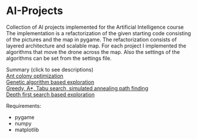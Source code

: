 # AI-Projects

Collection of AI projects implemented for the Artificial Intelligence course
The implementation is a refactorization of the given starting code consisting of the pictures and the map in pygame. The refactorization consists of layered architecture and scalable map. For each project I implemented the algorithms that move the drone across the map. Also the settings of the algorithms can be set from the settings file.

Summary (click to see descriptions)<br>
<a href="https://github.com/ComanacDragos/AI-Projects/tree/main/Ant%20colony%20optimization">Ant colony optimization</a> <br>
<a href="https://github.com/ComanacDragos/AI-Projects/tree/main/Genetic%20algorithm%20based%20exploration">Genetic algorithm based exploration</a> <br>
<a href="https://github.com/ComanacDragos/AI-Projects/tree/main/Greedy%2C%20A%20star%2C%20Tabu%20search%2C%20simulated%20annealing%20path%20finding">Greedy, A*, Tabu search, simulated annealing path finding</a> <br>
<a href="https://github.com/ComanacDragos/AI-Projects/tree/main/Depth%20first%20search%20based%20exploration">Depth first search based exploration</a> <br>

Requirements:
- pygame
- numpy
- matplotlib
